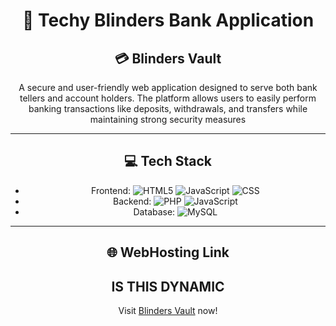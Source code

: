 <div align="center">

# 🤫 Techy Blinders Bank Application  
## 💳 Blinders Vault

A secure and user-friendly web application designed to serve both bank tellers and account holders. The platform allows users to easily perform banking transactions like deposits, withdrawals, and transfers while maintaining strong security measures

---

## 💻 Tech Stack
- Frontend: ![HTML5](https://img.shields.io/badge/html5-%23E34F26.svg?style=flat&logo=html5&logoColor=white) 
![JavaScript](https://img.shields.io/badge/javascript-%23323330.svg?style=flat&logo=javascript&logoColor=%23F7DF1E) 
![CSS](https://img.shields.io/badge/CSS-239120?&style=for-the-badge&logo=css3&logoColor=white)
- Backend: ![PHP](https://img.shields.io/badge/php-%23777BB4.svg?style=flat&logo=php&logoColor=white) 
![JavaScript](https://img.shields.io/badge/javascript-%23323330.svg?style=flat&logo=javascript&logoColor=%23F7DF1E) 
- Database: ![MySQL](https://img.shields.io/badge/mysql-4479A1.svg?style=flat&logo=mysql&logoColor=white)

---

## 🌐 WebHosting Link
## IS THIS DYNAMIC ##
Visit [Blinders Vault](https://darkorange-cormorant-406076.hostingersite.com/) now!
</div>